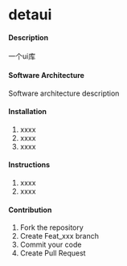 # detaui

#### Description
一个ui库

#### Software Architecture
Software architecture description

#### Installation

1.  xxxx
2.  xxxx
3.  xxxx

#### Instructions

1.  xxxx
2.  xxxx


#### Contribution

1.  Fork the repository
2.  Create Feat_xxx branch
3.  Commit your code
4.  Create Pull Request

